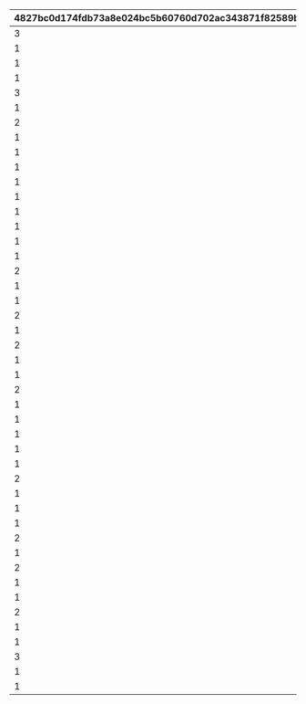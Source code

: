 |4827bc0d174fdb73a8e024bc5b60760d702ac343871f82589b22d8fb817047bc|0bab92b7f76aa6dc13e07882a0291fa9f3879113b869633f5fab46851eddf9f2|a59d33f4b34b0cd89b0d4b3a035a2013fab820c35e6eb73c763a6d806183b238|889c07c7e72ef2f46cd4452a953c85cfecebbd7817c6bfe36763b5f7100f169a|e665e8a31788a45b45c98c2c7f9b7c0dff2ab055e5ede09a5cd928cda9bb92e2|0c7cf48786844c5ab709d925aa779635eff6f08ee3ea3e9e80ca2ffe4da50234|94fa13ed4fa3e7c9503426bc30538dc337a32a619b76f1fe30bcd459fc8f215e|382145af7e502d2430bc608ffa0f3d79c3f39c2c4d0366a1a107089c7abe9451|baa24a522c536b950909420686f96ab1b397fc92d479d6b06c7749c721ffbc70|d57eea5fce743ce8e96b71231086b3029404ece0c2a5bf01bb8c96affdef7ba0|1b9cd41111bb39c39259a5ceb0e456d5e51e1b36c492e62f69d2feacb88ebda5|790a5ea38dbb64a3df490c58d3f6f0903c5e5043cb44b18fc601dec6b1fdfde4|d56f503b600f4aeef876f274f47cb1b5988ab42a901d8eaaa3a16071cccfeca0|f93d910c166fb7c0f1ebbeb0e56ff037016051af0d7b9280b4c7d81e99d5b358|aea627aca8502fb12fc6829780a53a533d4f5b154b52ba3e5703bfaa5a3de70e|1695a661b321f706413aadedd462cf2f3632b254f86757192bd4538aa38c49da|aadd86acda8c06514f7c056b260697e1e369f71aef3b4ad4d702ca89e69b2933|afcd658f11ce9b5d422e4e28428f6a14a88498ae602309b79015e90b32197d95|92b1bb9e06ecbbf1ce4623abcdece1471b690a349c8a0e92b5512d68f6ac4036|
| --- | --- | --- | --- | --- | --- | --- | --- | --- | --- | --- | --- | --- | --- | --- | --- | --- | --- | --- |
|3|5.5|610132501|12||5|1|0|289|0|0|3|1|1|610132007|-60|0|0|10132|
|1|1.5|610132502|0||5|2|0|289|0|70|0|1|1|610132008|-60|0|0|10132|
|1|1.5|0|0||5|3|0|289|0|0|0|1|1|610132009|-60|0|0|10132|
|1|5.5|0|0||5|1|0|292|0|55|3|1.85|1|610134007|-50|0|0|10134|
|3|1.5|610134502|30||5|2|0|292|0|0|0|1.85|1|610134008|-50|0|0|10134|
|1|1.5|0|0||5|3|0|292|0|0|0|1.85|1|610134009|-50|0|0|10134|
|2|5.5|610136501|0||5|1|600|295|0|0|3|1.1|1|610136007|0|0|0|10136|
|1|1.5|0|0||5|2|0|295|0|84|0|1.5|1|610136008|-50|0|0|10136|
|1|1.5|0|0||5|3|0|295|0|0|0|1.5|1|610136009|-50|0|0|10136|
|1|5.5|0|0||5|1|0|295|0|75|0|0.85|1|610137007|0|0|0|10137|
|1|1.5|0|0||5|2|0|295|0|50|0|0.85|1|610137008|0|0|0|10137|
|1|1.5|0|0||5|3|0|295|0|0|0|0.85|1|610137009|0|0|0|10137|
|1|5.5|0|0||5|1|0|298|0|77|3|1.4|1|610140007|0|0|0|10140|
|1|1.5|0|0||5|2|0|298|0|52|0|1.4|1|610140008|0|0|0|10140|
|1|1.5|0|0||5|3|0|298|0|0|0|1.4|1|610140009|0|0|0|10140|
|1|5.5|0|0||5|1|0|301|0|76|3|1.45|1|610142007|-33|0|0|10142|
|2|1.5|610142502|0||5|2|600|301|0|0|3|1.23|1|610142008|-40|0|0|10142|
|1|1.5|0|0||5|3|0|301|0|0|0|1.45|1|610142009|-33|0|0|10142|
|1|5.5|0|0||5|1|0|304|0|65|3|1|1|610144007|-33|0|0|10144|
|2|1.5|610144502|0||5|2|600|304|0|0|3|0.85|1|610144008|-40|0|0|10144|
|1|1.5|0|0||5|3|0|304|0|0|0|1|1|610144009|-33|0|0|10144|
|2|5.5|610146501|0||5|1|600|307|0|0|3|0.87|1|610146007|-45|0|0|10146|
|1|1.5|0|0||5|2|0|307|0|58|0|1.18|1|610146008|-45|0|0|10146|
|1|1.5|0|0||5|3|0|307|0|0|0|1.18|1|610146009|-45|0|0|10146|
|2|5.5|610148501|0||5|1|600|310|0|0|3|1.4|1|610148007|-50|0|0|10148|
|1|1.5|0|0||5|2|0|310|0|68|0|1.7|1|610148008|-50|0|0|10148|
|1|1.5|0|0||5|3|0|310|0|0|0|1.7|1|610148009|-50|0|0|10148|
|1|5.5|0|0||5|1|0|313|0|71|3|1.35|1|610150007|-33|0|0|10150|
|1|1.5|0|0||5|2|0|313|0|50|3|1.35|1|610150008|-33|0|0|10150|
|1|1.5|0|0||5|3|0|313|0|0|0|1.35|1|610150009|-33|0|0|10150|
|2|5.5|610152501|0||5|1|600|316|0|0|4.8|0.7|1|610152007|20|0|0|10152|
|1|1.5|0|0||5|2|0|316|0|81|0|0.96|1|610152008|30|0|0|10152|
|1|1.5|0|0||5|3|0|316|0|0|0|0.96|1|610152009|30|0|0|10152|
|1|5.5|0|0||5|1|0|319|0|68|3|1.25|1|610154007|-33|0|0|10154|
|2|1.5|610154502|0||5|2|600|319|0|0|3|1|1|610154008|-10|0|0|10154|
|1|1.5|0|0||5|3|0|319|0|0|0|1.25|1|610154009|-33|0|0|10154|
|2|5.5|610156501|0||5|1|600|322|0|0|3|0.85|1|610156007|5|0|0|10156|
|1|1.5|0|0||5|2|600|322|0|75|3|1.11|1|610156008|-10|0|0|10156|
|1|1.5|0|0||5|3|0|322|0|0|0|1.11|1|610156009|-10|0|0|10156|
|2|5.5|610158501|0||5|1|600|325|0|0|3|1.5|1|610158007|-40|0|0|10158|
|1|1.5|0|0||5|2|0|325|0|65|0|1.75|1|610158008|-33|0|0|10158|
|1|1.5|0|0||5|3|0|325|0|0|0|1.75|1|610158009|-33|0|0|10158|
|3|5.5|610160501|20||5|1|600|328|0|0|4.8|1.4|1|610160007|-35|0|0|10160|
|1|1.5|0|0||5|2|0|328|0|70|0|1.4|1|610160008|-35|0|0|10160|
|1|1.5|0|0||5|3|0|328|0|0|0|1.4|1|610160009|-35|0|0|10160|